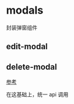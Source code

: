 # modals

封装弹窗组件

## edit-modal

## delete-modal

[参考](https://github.com/Rohit1024/next-shadcn-ui-table/blob/master/src/components/modals/delete-modal.tsx)

在这基础上，统一 api 调用
